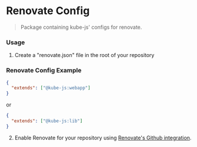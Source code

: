 # Renovate Config
> Package containing kube-js' configs for renovate.

### Usage
1. Create a "renovate.json" file in the root of your repository 
### Renovate Config Example
```json
{
  "extends": ["@kube-js:webapp"]
}
```

or

```json
{
  "extends": ["@kube-js:lib"]
}
```

2. Enable Renovate for your repository using [Renovate's Github integration](https://github.com/apps/renovate/installations/new).

